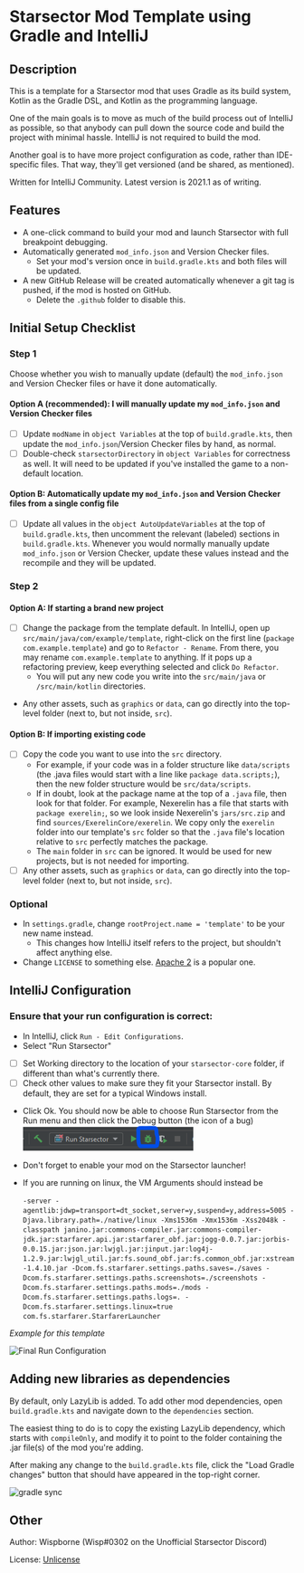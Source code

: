 # Starsector Mod Template using Gradle and IntelliJ

## Description

This is a template for a Starsector mod that uses Gradle as its build system, Kotlin as the Gradle DSL, and Kotlin as
the programming language.

One of the main goals is to move as much of the build process out of IntelliJ as possible, so that anybody can pull down
the source code and build the project with minimal hassle. IntelliJ is not required to build the mod.

Another goal is to have more project configuration as code, rather than IDE-specific files. That way, they'll get
versioned (and be shared, as mentioned).

Written for IntelliJ Community. Latest version is 2021.1 as of writing.

## Features

- A one-click command to build your mod and launch Starsector with full breakpoint debugging.
- Automatically generated `mod_info.json` and Version Checker files.
    - Set your mod's version once in `build.gradle.kts` and both files will be updated.
- A new GitHub Release will be created automatically whenever a git tag is pushed, if the mod is hosted on GitHub.
    - Delete the `.github` folder to disable this.

## Initial Setup Checklist

### Step 1

Choose whether you wish to manually update (default) the `mod_info.json` and Version Checker files or have it done automatically.

#### Option A (recommended): I will manually update my `mod_info.json` and Version Checker files

- [ ] Update `modName` in `object Variables` at the top of `build.gradle.kts`, then update the `mod_info.json`/Version Checker files by hand, as normal.
- [ ] Double-check `starsectorDirectory` in `object Variables` for correctness as well. It will need to be updated if you've installed the game to a non-default location.

#### Option B: Automatically update my `mod_info.json` and Version Checker files from a single config file

- [ ] Update all values in the `object AutoUpdateVariables` at the top of `build.gradle.kts`, then uncomment the relevant (labeled)
      sections in `build.gradle.kts`. Whenever you would normally manually update `mod_info.json` or Version Checker, update these values instead and the recompile and they will be updated.

### Step 2

#### Option A: If starting a brand new project

- [ ] Change the package from the template default. In IntelliJ, open up `src/main/java/com/example/template`,
  right-click on the first line (`package com.example.template`) and go to `Refactor - Rename`. From there, you may
  rename `com.example.template` to anything. If it pops up a refactoring preview, keep everything selected and
  click `Do Refactor`.
  - You will put any new code you write into the `src/main/java` or `/src/main/kotlin` directories.
-  Any other assets, such as `graphics` or `data`, can go directly into the top-level folder (next to, but not inside, `src`).

#### Option B: If importing existing code

- [ ] Copy the code you want to use into the `src` directory.
  - For example, if your code was in a folder structure like `data/scripts` (the .java files would start with a line like `package data.scripts;`), then the new folder structure would be `src/data/scripts`.
  - If in doubt, look at the package name at the top of a `.java` file, then look for that folder. For example, Nexerelin has a file that starts with `package exerelin;`, so we look inside Nexerelin's `jars/src.zip` and find `sources/ExerelinCore/exerelin`. We copy only the `exerelin` folder into our template's `src` folder so that the `.java` file's location relative to `src` perfectly matches the package.
  - The `main` folder in `src` can be ignored. It would be used for new projects, but is not needed for importing.
- [ ] Any other assets, such as `graphics` or `data`, can go directly into the top-level folder (next to, but not inside, `src`).

### Optional

- In `settings.gradle`, change `rootProject.name = 'template'` to be your new name instead.
  - This changes how IntelliJ itself refers to the project, but shouldn't affect anything else.
- Change `LICENSE` to something else. [Apache 2](https://tldrlegal.com/license/apache-license-2.0-(apache-2.0)) is a
  popular one.

## IntelliJ Configuration

### Ensure that your run configuration is correct:

- In IntelliJ, click `Run - Edit Configurations`.
- Select "Run Starsector"
- [ ] Set Working directory to the location of your `starsector-core` folder, if different than what's currently there.
- [ ] Check other values to make sure they fit your Starsector install. By default, they are set for a typical Windows
  install.
- Click Ok. You should now be able to choose Run Starsector from the Run menu and then click the Debug button (the icon
  of a bug) ![icon](readme_resources/debug_icon.png)
- Don't forget to enable your mod on the Starsector launcher!
- If you are running on linux, the VM Arguments should instead be

  ```-server -agentlib:jdwp=transport=dt_socket,server=y,suspend=y,address=5005 -Djava.library.path=./native/linux -Xms1536m -Xmx1536m -Xss2048k -classpath janino.jar:commons-compiler.jar:commons-compiler-jdk.jar:starfarer.api.jar:starfarer_obf.jar:jogg-0.0.7.jar:jorbis-0.0.15.jar:json.jar:lwjgl.jar:jinput.jar:log4j-1.2.9.jar:lwjgl_util.jar:fs.sound_obf.jar:fs.common_obf.jar:xstream-1.4.10.jar -Dcom.fs.starfarer.settings.paths.saves=./saves -Dcom.fs.starfarer.settings.paths.screenshots=./screenshots -Dcom.fs.starfarer.settings.paths.mods=./mods -Dcom.fs.starfarer.settings.paths.logs=. -Dcom.fs.starfarer.settings.linux=true com.fs.starfarer.StarfarerLauncher```

*Example for this template*

![Final Run Configuration](screenshots/runConfig.png "Final Run Configuration")

## Adding new libraries as dependencies

By default, only LazyLib is added. To add other mod dependencies, open `build.gradle.kts` and navigate down to the `dependencies` section. 

The easiest thing to do is to copy the existing LazyLib dependency, which starts with `compileOnly`, and modify it to point to the folder containing the .jar file(s) of the mod you're adding.

After making any change to the `build.gradle.kts` file, click the "Load Gradle changes" button that should have appeared in the top-right corner.

![gradle sync](readme_resources/gradle_build.png)

## Other

Author: Wispborne (Wisp#0302 on the Unofficial Starsector Discord)

License: [Unlicense](https://github.com/davidwhitman/starsector-mod-template/blob/master/LICENSE)
